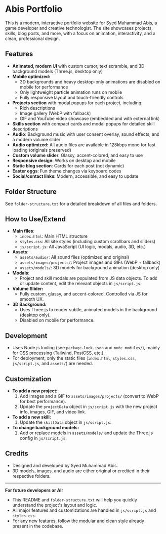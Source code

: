 # Abis Portfolio

This is a modern, interactive portfolio website for Syed Muhammad Abis, a game developer and creative technologist. The site showcases projects, skills, blog posts, and more, with a focus on animation, interactivity, and a clean, professional design.

## Features
- **Animated, modern UI** with custom cursor, text scramble, and 3D background models (Three.js, desktop only)
- **Mobile optimized:**
  - 3D backgrounds and heavy desktop-only animations are disabled on mobile for performance
  - Only lightweight particle animation runs on mobile
  - Fully responsive layout and touch-friendly controls
- **Projects section** with modal popups for each project, including:
  - Rich descriptions
  - Image gallery (WebP with fallback)
  - GIF and YouTube video showcase (embedded and with external link)
- **Skills section** with compact cards and modal popups for detailed skill descriptions
- **Audio**: Background music with user consent overlay, sound effects, and a modern volume slider
- **Audio optimized:** All audio files are available in 128kbps mono for fast loading (originals preserved)
- **Custom volume slider**: Glassy, accent-colored, and easy to use
- **Responsive design**: Works on desktop and mobile
- **Static blog section**: Cards for each post (not dynamic)
- **Easter eggs**: Fun theme changes via keyboard codes
- **Social/contact links**: Modern, accessible, and easy to update

## Folder Structure
See `folder-structure.txt` for a detailed breakdown of all files and folders.

## How to Use/Extend
- **Main files:**
  - `index.html`: Main HTML structure
  - `styles.css`: All site styles (including custom scrollbars and sliders)
  - `js/script.js`: All JavaScript (UI logic, modals, audio, 3D, etc.)
- **Assets:**
  - `assets/audio/`: All sound files (optimized and original)
  - `assets/images/projects/`: Project images and GIFs (WebP + fallback)
  - `assets/models/`: 3D models for background animation (desktop only)
- **Modals:**
  - Project and skill modals are populated from JS data objects. To add or update content, edit the relevant objects in `js/script.js`.
- **Volume Slider:**
  - Fully custom, glassy, and accent-colored. Controlled via JS for smooth UX.
- **3D Background:**
  - Uses Three.js to render subtle, animated models in the background (desktop only).
  - Disabled on mobile for performance.

## Development
- Uses Node.js tooling (see `package-lock.json` and `node_modules/`), mainly for CSS processing (Tailwind, PostCSS, etc.).
- For deployment, only the static files (`index.html`, `styles.css`, `js/script.js`, and `assets/`) are needed.

## Customization
- **To add a new project:**
  1. Add images and a GIF to `assets/images/projects/` (convert to WebP for best performance).
  2. Update the `projectData` object in `js/script.js` with the new project info, images, GIF, and video link.
- **To add a new skill:**
  1. Update the `skillData` object in `js/script.js`.
- **To change background models:**
  1. Add or replace models in `assets/models/` and update the Three.js config in `js/script.js`.

## Credits
- Designed and developed by Syed Muhammad Abis.
- 3D models, images, and audio are either original or credited in their respective folders.

---

**For future developers or AI:**
- This README and `folder-structure.txt` will help you quickly understand the project's layout and logic.
- All major features and customizations are handled in `js/script.js` and `styles.css`.
- For any new features, follow the modular and clean style already present in the codebase. 